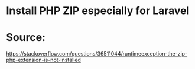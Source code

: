 # Install PHP ZIP especially for Laravel
# Source:
https://stackoverflow.com/questions/36511044/runtimeexception-the-zip-php-extension-is-not-installed
